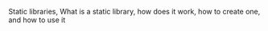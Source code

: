Static libraries, 
What is a static library, 
how does it work, how to create one, 
and how to use it
